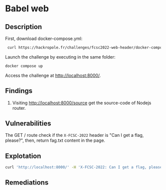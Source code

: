# Babel web

## Description

First, download docker-compose.yml:

```bash
 curl https://hackropole.fr/challenges/fcsc2022-web-header/docker-compose.public.yml -o docker-compose.yml
```

Launch the challenge by executing in the same folder:

```bash
docker compose up

```

Access the challenge at <http://localhost:8000/>.

## Findings

1. Visiting <http://localhost:8000/source> get the source-code of Nodejs router.

## Vulnerabilities

The GET / route check if the `X-FCSC-2022` header is "Can I get a flag, please?", then, return fag.txt content in the page.

## Explotation

```bash
curl 'http://localhost:8000/' -H 'X-FCSC-2022: Can I get a flag, please?'
```

## Remediations
